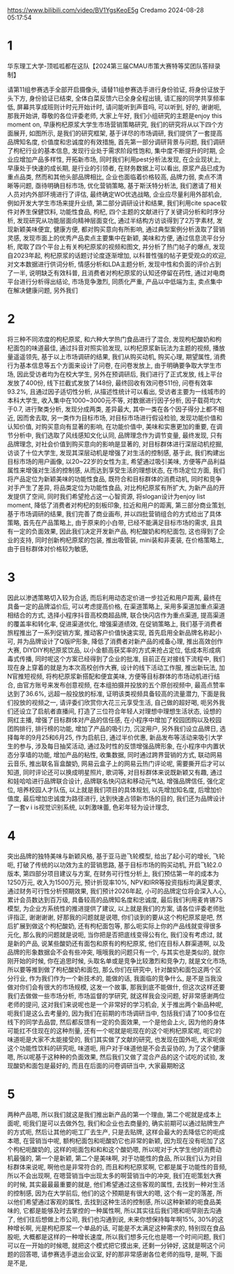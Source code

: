 https://www.bilibili.com/video/BV1YgsKeoE5g
Credamo 2024-08-28 05:17:54

# 1
华东理工大学-顶呱呱都在这队【2024第三届CMAU市策大赛特等奖团队答辩录制】

请第11组参赛选手全部开启摄像头, 请替11组参赛选手进行身份验证, 将身份证放于头下方, 身份验证已结束, 全体白菜反馈六已全身全程出镜, 请汇报的同学共享频率低, 屏幕共享成班则计时元开始计时, 请问能听到声音吗, 可以听到, 好的, 谢谢呃, 那我开始讲, 尊敬的各位评委老师, 大家上午好, 我们小组研究的主题是enjoy this moment on, 早康枸杞原浆大学生市场营销策略研究, 我们的研究将从以下四个方面展开, 如图所示, 是我们的研究框架, 基于详尽的市场调研, 我们提供了一套提高品牌知名度, 价值度和忠诚度的有效措施, 首先第一部分调研背景与问题, 我们调研了枸杞行业的基本信息, 发现行业处于需求阶段性饱和, 集中度不断提升的时期, 企业应增加产品多样性, 开拓新市场, 同时我们利用pest分析法发现, 在企业现状上, 早康处于快速的成长期, 是行业的引领者, 在财务数据上可以看出, 原浆产品已成为重点品类, 然而和其他头部品牌相比, 企业也面临着价格较高, 品牌力弱, 卖点不清晰等问题, 亟待明确目标市场, 优化营销策略, 基于斯沃特分析法, 我们邀请了相关人员对内外部环境进行了评估, 最终确定WO优选战略, 企业应尽量利用外部机会, 例如开发大学生市场来提升业绩, 第二部分调研设计和结果, 我们利用cite space软件对养生保健饮料, 功能性食品, 枸杞, 四个主题的文献进行了关键词分析和时序分析, 发现研究从功能层面向精神层面变化, 通过半结构方访谈得到了2万字素材, 发现新颖美味便宜, 健康方便, 都对购买意向有所影响, 通过典型案例分析汲取了营销灵感, 发现市面上的优秀产品卖点主要集中在新颖, 美味和方便, 通过信息流平台分析, 爬取了四个平台上有关枸杞原浆的视频和图文, 并分析了热门帖子的爆点, 发现自2023年起, 枸杞原浆的话题讨论度逐渐增加, 以科普性强的帖子更受观众的欢迎, 对文本数据进行供词分析, 情感分析和LDA主题分析, 发现中性和负面的评价占到了一半, 说明缺乏有效科普, 且消费者对枸杞原浆的认知还停留在药性, 通过对电商平台进行分析得出结论, 市场竞争激烈, 同质化严重, 产品以中低端为主, 卖点集中在解决健康问题, 另外我们

# 2
将三种不同浓度的枸杞原浆, 和六种大学热门食品进行了混合, 发现枸杞酸奶和枸杞面包的味道最佳, 通过抖音对照实验发现, 以枸杞原浆新玩法为主题的视频, 播放量遥遥领先, 基于以上市场调研的结果, 我们从购买动机, 购买心理, 期望属性, 消费行为基本信息等五个方面来设计了问卷, 在问卷发放上, 由于明确要争取大学生市场, 因此受访者均为在校大学生, 另外在预调研后, 我们进行了正式发放, 线上平台发放了400份, 线下拦截式发放了148份, 最终回收有效问卷511份, 问卷有效率93.2%, 且通过因子适切性分析, 从描述性统计可以看出, 受访者主要为一线城市的本科大学生, 收入集中在1000~3000元不等, 对数据进行因子分析, 因子载荷均大于0.7, 进行聚类分析, 发现分成两类, 差异最大, 其中一类在各个因子得分上都不相近, 因而舍去取, 另一类作为目标市场, 对目标市场进行假设检验, 发现功能价值和认知价值, 对购买意向有显著的影响, 在功能价值中, 美味和实惠更加的重要, 在调节分析中, 我们选取了风线感知文化认同, 品牌理念作为调节变量, 最终发现, 只有品牌理念, 对社会价值到购买意向的影响是显著的, 对目标群体进行深层动机挖掘, 访谈了十位大学生, 发现其深层动机是增强了对生活的控制感, 基于此, 我们构建出目标市场的用户画像, 以20~22岁的女性为主, 希望通过吸引美味, 方便等产品利益属性来增强对生活的控制感, 从而达到享受生活的理想状态, 在市场定位方面, 我们将产品定位为新颖美味的功能性食品, 既符合和目标群体的消费动机, 同时和竞争对手产生了差异, 将品类定位为功能性食品, 对比枸杞原浆有所扩大, 为新产品的开发提供了空间, 同时我们希望抢占这一心智资源, 将slogan设计为enjoy list moment, 降低了消费者对枸杞的刻板印象, 拉近和用户的距离, 第三部分商业策划, 基于市场调研的结果, 我们完善了商业画布, 并以四批营销组合的方式给出了具体策略, 首先在产品策略上, 由于原来的小白带, 已经不能满足目标市场的需求, 且具有一定的负面效果, 因此我们决定开发新产品, 枸杞酸奶和枸杞面包, 这也得到了企业的支持, 同时创新枸杞原浆的包装, 推出吸管装, mini装和非麦装, 在价格策略上, 由于目标群体对价格较为敏感,

# 3
 因此以渗透策略切入较为合适, 而后利用动态定价进一步拉近和用户距离, 最终在具备一定的品牌溢价后, 可以考虑提高价格, 在渠道策略上, 采用多渠道加重点渠道相结合的方式, 选择小程序抖音高校商超品牌, 联合快闪店作为重点渠道, 提高渠道的覆盖率和转化率, 促进渠道优化, 增强渠道绩效, 在促销策略上, 我们基于消费者旅程推出了一系列促销方案, 推动客户价值快速实现, 首先启用全新品牌名称起小可, 并为品牌设计了Q版IP形象, 降低了消费者对新产品的戒备心理, 推出高效创作大赛, DIYDIY枸杞原浆饮品, 以小金额高获奖率的方式来抢占定位, 低成本形成病毒式传播, 同时呢这个方案已经得到了企业的批准, 目前正在对接线下流程中, 我们现在身上穿着的就是为本次高校创作大赛, 设计的线下活动工作服, 推出新玩法, 加N官推短视频, 将枸杞原浆新搭配和便宜美味, 方便等目标群体的市场动机进行结合, 由官方账号来发布创意视频, 在本组拍摄并投放的五个原创视频中, 最高点赞率达到了36.6%, 远超一般投放的标准, 证明该类视频具备较高的流量潜力, 下面是我们投放的视频之一, 请评委们欣赏你大花三元享受生活, 自己做的超好喝, 呃另外我们还设立了启航者直播间, 打造了三位符合年轻人对理想中理想生活状态, 设想的网红主播, 增强了目标群体对产品的信任感, 在小程序中增加了校园团购以及校园团购排行, 排行榜的功能, 增加了产品的吸引力, 沉淀用户, 另外我们设立品牌日, 选择每年的9月25和6月25, 作为启航日, 通过半价优惠, 新品发布等活动来吸引大学生的参与, 涉及每日抽奖活动, 通过及时性的反馈增强品牌形象, 在小程序中内置状态分享墙的功能, 增加产品的粘性, 收集数据, 同时通过跨界营销的方式, 联动网易云音乐, 推出联名盲盒酸奶, 网易云盒子上的网易云热门评论呢, 需要撕开后才可以知道, 同时评论还可以换成明星照片, 歌词等, 对目标群体来说既新颖又有趣, 通过和娃哈哈进行品牌联合设计, 品牌联名快闪店和移动元气站, 增强品牌信任, 强化定位, 培养校园人才队伍, 以上就是我们项目的具体规划, 以先增加知名度, 后增加价值度, 最后增加忠诚度为路径进行, 达到快速占领新市场的目的, 我们还为品牌设计了一套v i is视觉识别系统, 以刺激味蕾, 色彩年轻为设计理念, 

# 4
突出品牌的独特美味与新颖风格, 基于亚马逊飞轮模型, 给出了起小可的增长, 飞轮呃, 打破了传统的以功效为主的营销思路, 基于目标市场的购买动机, 开启飞轮2.0版本, 第四部分项目建议与方案, 在财务可行性分析上, 我们预估第一年的成本为1250万元, 收入为1500万元, 预计折现率10%, NPV和IRR等投资指标均满足要求, 通过财务可行性分析预期效果, 我们预计2026年起, 小可的品牌定位将会深入人心, 累计会员数达到百万级, 具备较高的品牌知名度和忠诚度, 最后我们利用麦肯锡7S模型, 为企业方系统性的推进提供了建议, 以上就是我们的方案, 请各位评委老师批评指正, 谢谢谢谢, 好那我的问题就是说嗯, 你们谈到的要从这个枸杞原浆是吧, 然后扩展到做这个枸杞酸奶, 还有枸杞面包等, 那么呃实际上你的产品线就变得很多元化, 那么我的问题就是说呃, 当你把是否把底线变得公有化, 我们没有考虑过, 就是新的产品, 说某些酸奶还有面包和原有的枸杞原浆, 他们在目标人群渠道啊, 以及品牌的形象数据会不会有些冲突, 哦哦我的问题只有一个, 与其实也是类似的, 就你刚开始的时候, 你在追思时候, 头取名单或是竞争比较激烈和竞争力, 就是文化市场, 所以要等推到做了枸杞酸奶和面包, 那么你们在研究中, 针对酸奶和面包这两个区分行业, 作为我们作为一个新技术的, 能做的话, 我面临的竞争什么, 是不是当我没做对你们会有很大的市场规模, 这发一个故事, 那我到底不能做什, 但这次这样还要我们去做做一些市场分析, 市场监督的学研究, 就这样我会没问题, 好非常感谢两位老师的提问, 这对我们来说呢也是一个非常好的学习机会, 关于推出两个新品种呢, 呃我们是这么去考量的, 因为我们在前期的市场调研当中, 包括我们请了100多位在线下的同学去品尝, 然后都反馈有一定的负面效果, 一个是他会上火, 因为他的身体可能扛不住现在的这种剂量, 还有一个呢就是呃现在的这个呃枸杞原浆呢, 呃它的味道呃是大家不太能接受的, 我们其实做了文献的研究, 也发现在国外呃, 大家呃做这个功能性饮料的研究呃, 味道呃, 用户对于味道他是不会去妥协的, 为了这个健康嗯, 所以呢基于这种种的负面效果, 然后我们又做了混合产品的这个试吃的试验, 发现酸奶和面包是最好的, 而且在后面的问卷调研当中, 大家最期盼这

# 5
两种产品嗯, 所以我们就这是我们推出新产品的第一个理由, 第二个呢就是成本上面呢, 呃我们是可以去做外包, 我们和企业也去商量的, 确实前期可以通过贴牌生产的方式呃, 然后让其他的呃工厂去生产, 只是去贴牌, 这样会最大的去降低它的呃成本嗯, 在营销当中呢, 额枸杞面包和呃酸奶它也非常的新颖, 因为现在没有呃加了这个枸杞呃酸奶的, 这样的呃面包和和和这个酸奶嗯, 所以呢对于大学生他的消费动机最强的, 第一个是新颖, 第二个是美味啊, 对于功能性的食品, 所以我们认为对目标群体来说呢, 啊他也是非常符合的, 而且和枸杞原浆啊, 它都是属于功能性的音频, 所以不会出现啊, 在嗯营销当中出现太多的啊营销当中的冲突, 我们在呃策划大赛的时候, 其实最最最重要的就是, 他们希望通过这些客观的属性, 去找到一种对生活的控制感, 因为在大学前后, 他们的这个预期是有很大的嗯, 这个有一定的落差, 所以他们希望通过客观的属性, 去找到这种生活的控制感, 所以这种新颖的呃食品美味的, 它都是能够及时去掌控的一种属性啊, 所以其实往后我们嗯和呃早刚去沟通了, 他们往后想做上市公司, 我们也沟通到说, 未来你想保持每年啊15%, 30%的这种增长啊, 光是枸杞原浆一个单品的话, 可能是不太满足这种需求的, 特别现在食品股呃, 大概都是这样的一种增长速度, 所以我们想多元化也是嗯一个时间问题, 我们可以在一开始的时候嗯, 就把这个模式把它摸出来, 还剩一分钟好, 这就是啊这个问题的回答嗯, 请参赛选手退出会议室, 好的那非常感谢各位老师的指导, 是啊, 下面是不是,

